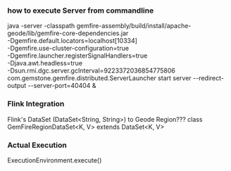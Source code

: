 
### how to execute Server from commandline 
java -server -classpath gemfire-assembly/build/install/apache-geode/lib/gemfire-core-dependencies.jar \
-Dgemfire.default.locators=localhost[10334] \
-Dgemfire.use-cluster-configuration=true \
-Dgemfire.launcher.registerSignalHandlers=true \
-Djava.awt.headless=true \
-Dsun.rmi.dgc.server.gcInterval=9223372036854775806 \
com.gemstone.gemfire.distributed.ServerLauncher start server --redirect-output --server-port=40404 &



### Flink Integration
Flink's DataSet (DataSet<String, String>) to Geode Region???
class GemFireRegionDataSet<K, V> extends DataSet<K, V>

### Actual Execution
ExecutionEnvironment.execute()
